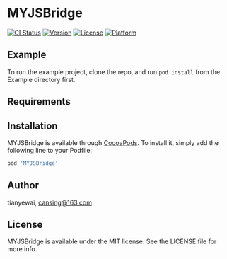# MYJSBridge

[![CI Status](https://img.shields.io/travis/tianyewai/MYJSBridge.svg?style=flat)](https://travis-ci.org/tianyewai/MYJSBridge)
[![Version](https://img.shields.io/cocoapods/v/MYJSBridge.svg?style=flat)](https://cocoapods.org/pods/MYJSBridge)
[![License](https://img.shields.io/cocoapods/l/MYJSBridge.svg?style=flat)](https://cocoapods.org/pods/MYJSBridge)
[![Platform](https://img.shields.io/cocoapods/p/MYJSBridge.svg?style=flat)](https://cocoapods.org/pods/MYJSBridge)

## Example

To run the example project, clone the repo, and run `pod install` from the Example directory first.

## Requirements

## Installation

MYJSBridge is available through [CocoaPods](https://cocoapods.org). To install
it, simply add the following line to your Podfile:

```ruby
pod 'MYJSBridge'
```

## Author

tianyewai, cansing@163.com

## License

MYJSBridge is available under the MIT license. See the LICENSE file for more info.
